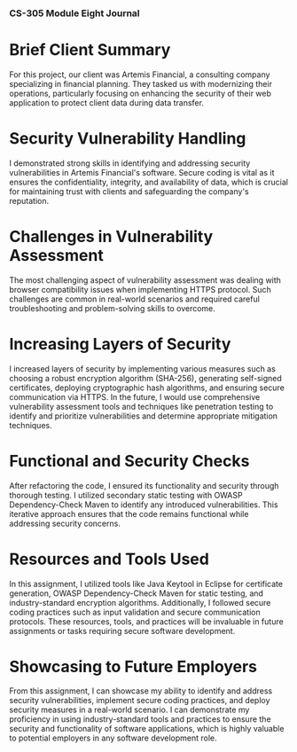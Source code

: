 ### CS-305 Module Eight Journal
# Brief Client Summary
For this project, our client was Artemis Financial, a consulting company specializing in financial planning. They tasked us with modernizing their operations, particularly focusing on enhancing the security of their web application to protect client data during data transfer.

# Security Vulnerability Handling
I demonstrated strong skills in identifying and addressing security vulnerabilities in Artemis Financial's software. Secure coding is vital as it ensures the confidentiality, integrity, and availability of data, which is crucial for maintaining trust with clients and safeguarding the company's reputation.

# Challenges in Vulnerability Assessment
The most challenging aspect of vulnerability assessment was dealing with browser compatibility issues when implementing HTTPS protocol. Such challenges are common in real-world scenarios and required careful troubleshooting and problem-solving skills to overcome.

# Increasing Layers of Security
I increased layers of security by implementing various measures such as choosing a robust encryption algorithm (SHA-256), generating self-signed certificates, deploying cryptographic hash algorithms, and ensuring secure communication via HTTPS. In the future, I would use comprehensive vulnerability assessment tools and techniques like penetration testing to identify and prioritize vulnerabilities and determine appropriate mitigation techniques.

# Functional and Security Checks
After refactoring the code, I ensured its functionality and security through thorough testing. I utilized secondary static testing with OWASP Dependency-Check Maven to identify any introduced vulnerabilities. This iterative approach ensures that the code remains functional while addressing security concerns.

# Resources and Tools Used
In this assignment, I utilized tools like Java Keytool in Eclipse for certificate generation, OWASP Dependency-Check Maven for static testing, and industry-standard encryption algorithms. Additionally, I followed secure coding practices such as input validation and secure communication protocols. These resources, tools, and practices will be invaluable in future assignments or tasks requiring secure software development.

# Showcasing to Future Employers
From this assignment, I can showcase my ability to identify and address security vulnerabilities, implement secure coding practices, and deploy security measures in a real-world scenario. I can demonstrate my proficiency in using industry-standard tools and practices to ensure the security and functionality of software applications, which is highly valuable to potential employers in any software development role.
